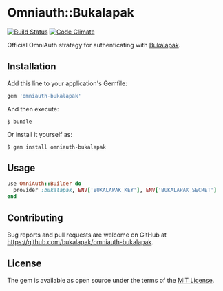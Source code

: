 # Omniauth::Bukalapak

[![Build Status](https://travis-ci.org/bukalapak/omniauth-bukalapak.svg?branch=master)](https://travis-ci.org/bukalapak/omniauth-bukalapak)
[![Code Climate](https://codeclimate.com/github/bukalapak/omniauth-bukalapak/badges/gpa.svg)](https://codeclimate.com/github/bukalapak/omniauth-bukalapak)

Official OmniAuth strategy for authenticating with [Bukalapak](https://www.bukalapak.com).

## Installation

Add this line to your application's Gemfile:

```ruby
gem 'omniauth-bukalapak'
```

And then execute:

    $ bundle

Or install it yourself as:

    $ gem install omniauth-bukalapak

## Usage

```ruby
use OmniAuth::Builder do
  provider :bukalapak, ENV['BUKALAPAK_KEY'], ENV['BUKALAPAK_SECRET']
end
```

## Contributing

Bug reports and pull requests are welcome on GitHub at https://github.com/bukalapak/omniauth-bukalapak.

## License

The gem is available as open source under the terms of the [MIT License](http://opensource.org/licenses/MIT).

